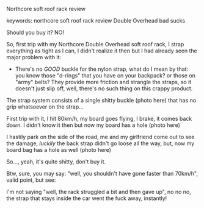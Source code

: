 Northcore soft roof rack review

keywords: northcore soft roof rack review Double Overhead bad sucks

Should you buy it? NO!

So, first trip with my Northcore Double Overhead soft roof rack, I strap everything as tight as I can,
I didn't realize it then but I had already seen the major problem with it:

* There's no *GOOD* buckle for the nylon strap, what do I mean by that:
you know those "d-rings" that you have on your backpack? or those on "army" belts? They provide more
friction and strangle the straps, so it doesn't just slip off, well, there's no such thing on this crappy product.

The strap system consists of a single shitty buckle (photo here) that has no grip whatsoever on the strap...

First trip with it, I hit 80km/h, my board goes flying, I brake, it comes back down.
I didn't know it then but now my board has a hole (photo here)

I hastily park on the side of the road, me and my girlfriend come out to see the damage, *luckily* the 
back strap didn't go loose all the way, but, now my board bag has a hole as well (photo here)

So..., yeah, it's quite shitty, don't buy it.

Btw, sure, you may say: "well, you shouldn't have gone faster than 70km/h", valid point, but see:

I'm not saying "well, the rack struggled a bit and then gave up", no no no, the strap that stays inside the car went the fuck away, instantly!





